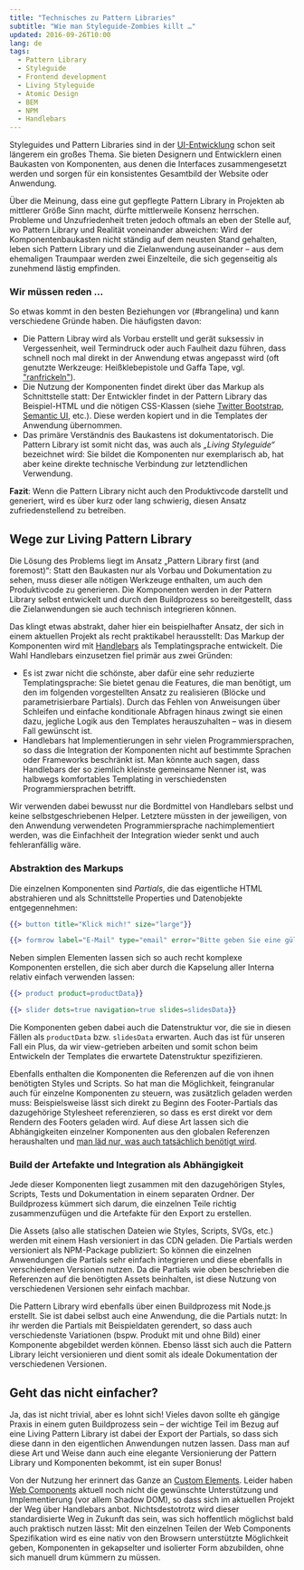 ```yaml
---
title: "Technisches zu Pattern Libraries"
subtitle: "Wie man Styleguide-Zombies killt …"
updated: 2016-09-26T10:00
lang: de
tags:
  - Pattern Library
  - Styleguide
  - Frontend development
  - Living Styleguide
  - Atomic Design
  - BEM
  - NPM
  - Handlebars
---
```

Styleguides und Pattern Libraries sind in der [UI-Entwicklung](https://www.uiengineering.de/) schon seit längerem ein großes Thema. Sie bieten Designern und Entwicklern einen Baukasten von Komponenten, aus denen die Interfaces zusammengesetzt werden und sorgen für ein konsistentes Gesamtbild der Website oder Anwendung.

Über die Meinung, dass eine gut gepflegte Pattern Library in Projekten ab mittlerer Größe Sinn macht, dürfte mittlerweile Konsenz herrschen. Probleme und Unzufriedenheit treten jedoch oftmals an eben der Stelle auf, wo Pattern Library und Realität voneinander abweichen: Wird der Komponentenbaukasten nicht ständig auf dem neusten Stand gehalten, leben sich Pattern Library und die Zielanwendung auseinander – aus dem ehemaligen Traumpaar werden zwei Einzelteile, die sich gegenseitig als zunehmend lästig empfinden.

### Wir müssen reden …

So etwas kommt in den besten Beziehungen vor (#brangelina) und kann verschiedene Gründe haben. Die häufigsten davon:

- Die Pattern Libray wird als Vorbau erstellt und gerät suksessiv in Vergessenheit, weil Termindruck oder auch Faulheit dazu führen, dass schnell noch mal direkt in der Anwendung etwas angepasst wird (oft genutzte Werkzeuge: Heißklebepistole und Gaffa Tape, vgl. ["ranfrickeln"](https://de.wiktionary.org/wiki/frickeln)).
- Die Nutzung der Komponenten findet direkt über das Markup als Schnittstelle statt: Der Entwickler findet in der Pattern Library das Beispiel-HTML und die nötigen CSS-Klassen (siehe [Twitter Bootstrap](https://getbootstrap.com/components/), [Semantic UI](http://semantic-ui.com/), etc.). Diese werden kopiert und in die Templates der Anwendung übernommen.
- Das primäre Verständnis des Baukastens ist dokumentatorisch. Die Pattern Library ist somit nicht das, was auch als _„Living Styleguide“_ bezeichnet wird: Sie bildet die Komponenten nur exemplarisch ab, hat aber keine direkte technische Verbindung zur letztendlichen Verwendung.

__Fazit__: Wenn die Pattern Library nicht auch den Produktivcode darstellt und generiert, wird es über kurz oder lang schwierig, diesen Ansatz zufriedenstellend zu betreiben.

## Wege zur Living Pattern Library

Die Lösung des Problems liegt im Ansatz „Pattern Library first (and foremost)“: Statt den Baukasten nur als Vorbau und Dokumentation zu sehen, muss dieser alle nötigen Werkzeuge enthalten, um auch den Produktivcode zu generieren. Die Komponenten werden in der Pattern Library selbst entwickelt und durch den Buildprozess so bereitgestellt, dass die Zielanwendungen sie auch technisch integrieren können.

Das klingt etwas abstrakt, daher hier ein beispielhafter Ansatz, der sich in einem aktuellen Projekt als recht praktikabel herausstellt: Das Markup der Komponenten wird mit [Handlebars](http://handlebarsjs.com/) als Templatingsprache entwickelt. Die Wahl Handlebars einzusetzen fiel primär aus zwei Gründen:

- Es ist zwar nicht die schönste, aber dafür eine sehr reduzierte Templatingsprache: Sie bietet genau die Features, die man benötigt, um den im folgenden vorgestellten Ansatz zu realisieren (Blöcke und parametrisierbare Partials). Durch das Fehlen von Anweisungen über Schleifen und einfache konditionale Abfragen hinaus zwingt sie einen dazu, jegliche Logik aus den Templates herauszuhalten – was in diesem Fall gewünscht ist.
- Handlebars hat Implementierungen in sehr vielen Programmiersprachen, so dass die Integration der Komponenten nicht auf bestimmte Sprachen oder Frameworks beschränkt ist. Man könnte auch sagen, dass Handlebars der so ziemlich kleinste gemeinsame Nenner ist, was halbwegs komfortables Templating in verschiedensten Programmiersprachen betrifft.

Wir verwenden dabei bewusst nur die Bordmittel von Handlebars selbst und keine selbstgeschriebenen Helper. Letztere müssten in der jeweiligen, von den Anwendung verwendeten Programmiersprache nachimplementiert werden, was die Einfachheit der Integration wieder senkt und auch fehleranfällig wäre.

### Abstraktion des Markups

Die einzelnen Komponenten sind _Partials_, die das eigentliche HTML abstrahieren und als Schnittstelle Properties und Datenobjekte entgegennehmen:

```handlebars
{{> button title="Klick mich!" size="large"}}

{{> formrow label="E-Mail" type="email" error="Bitte geben Sie eine gültige E-Mail-Adresse ein."}}
```
Neben simplen Elementen lassen sich so auch recht komplexe Komponenten erstellen, die sich aber durch die Kapselung aller Interna relativ einfach verwenden lassen:

```handlebars
{{> product product=productData}}

{{> slider dots=true navigation=true slides=slidesData}}
```

Die Komponenten geben dabei auch die Datenstruktur vor, die sie in diesen Fällen als `productData` bzw. `slidesData` erwarten. Auch das ist für unseren Fall ein Plus, da wir view-getrieben arbeiten und somit schon beim Entwickeln der Templates die erwartete Datenstruktur spezifizieren.

Ebenfalls enthalten die Komponenten die Referenzen auf die von ihnen benötigten Styles und Scripts. So hat man die Möglichkeit, feingranular auch für einzelne Komponenten zu steuern, was zusätzlich geladen werden muss: Beispielsweise lässt sich direkt zu Beginn des Footer-Partials das dazugehörige Stylesheet referenzieren, so dass es erst direkt vor dem Rendern des Footers geladen wird. Auf diese Art lassen sich die Abhängigkeiten einzelner Komponenten aus den globalen Referenzen heraushalten und [man läd nur, was auch tatsächlich benötigt wird](https://jakearchibald.com/2016/link-in-body/).

### Build der Artefakte und Integration als Abhängigkeit

Jede dieser Komponenten liegt zusammen mit den dazugehörigen Styles, Scripts, Tests und Dokumentation in einem separaten Ordner. Der Buildprozess kümmert sich darum, die einzelnen Teile richtig zusammenzufügen und die Artefakte für den Export zu erstellen.

Die Assets (also alle statischen Dateien wie Styles, Scripts, SVGs, etc.) werden mit einem Hash versioniert in das CDN geladen. Die Partials werden versioniert als NPM-Package publiziert: So können die einzelnen Anwendungen die Partials sehr einfach integrieren und diese ebenfalls in verschiedenen Versionen nutzen. Da die Partials wie oben beschrieben die Referenzen auf die benötigten Assets beinhalten, ist diese Nutzung von verschiedenen Versionen sehr einfach machbar.

Die Pattern Library wird ebenfalls über einen Buildprozess mit Node.js erstellt. Sie ist dabei selbst auch eine Anwendung, die die Partials nutzt: In ihr werden die Partials mit Beispieldaten gerendert, so dass auch verschiedenste Variationen (bspw. Produkt mit und ohne Bild) einer Komponente abgebildet werden können. Ebenso lässt sich auch die Pattern Library leicht versionieren und dient somit als ideale Dokumentation der verschiedenen Versionen.

## Geht das nicht einfacher?

Ja, das ist nicht trivial, aber es lohnt sich! Vieles davon sollte eh gängige Praxis in einem guten Buildprozess sein – der wichtige Teil im Bezug auf eine Living Pattern Library ist dabei der Export der Partials, so dass sich diese dann in den eigentlichen Anwendungen nutzen lassen. Dass man auf diese Art und Weise dann auch eine elegante Versionierung der Pattern Library und Komponenten bekommt, ist ein super Bonus!

Von der Nutzung her erinnert das Ganze an [Custom Elements](https://customelements.io/). Leider haben [Web Components](http://webcomponents.org/) aktuell noch nicht die gewünschte Unterstützung und Implementierung (vor allem Shadow DOM), so dass sich im aktuellen Projekt der Weg über Handlebars anbot. Nichtsdestotrotz wird dieser standardisierte Weg in Zukunft das sein, was sich hoffentlich möglichst bald auch praktisch nutzen lässt: Mit den einzelnen Teilen der Web Components Spezifikation wird es eine nativ von den Browsern unterstützte Möglichkeit geben, Komponenten in gekapselter und isolierter Form abzubilden, ohne sich manuell drum kümmern zu müssen.
